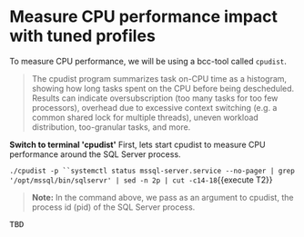 # Measure CPU performance impact with tuned profiles

To measure CPU performance, we will be using a bcc-tool called `cpudist`. 

> The cpudist program summarizes task on-CPU time as a histogram, showing how long tasks spent on the CPU before being descheduled. Results can indicate oversubscription (too many tasks for too few processors), overhead due to excessive 
context switching (e.g. a common shared lock for multiple threads), uneven workload distribution, too-granular tasks, and more.

**Switch to terminal 'cpudist'**
First, lets start cpudist to measure CPU performance around the SQL Server process. 

`./cpudist -p ``systemctl status mssql-server.service --no-pager | grep '/opt/mssql/bin/sqlservr' | sed -n 2p | cut -c14-18`{{execute T2}}

>**Note:** In the command above, we pass as an argument to cpudist, the process id (pid) of the SQL Server process.

<pre class="file">
TBD
</pre>

